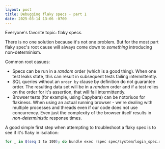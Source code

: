```yaml
---
layout: post
title: Debugging flaky specs - part 1
date: 2025-03-14 13:06 -0700
---
```


Everyone's favorite topic: flaky specs. 

There is no one solution because it's not one problem. But for the most part flaky spec's root cause will always come down to _something_ introducing non-determinism.

Common root casues: 

* Specs can be run in a *random* order (which is a good thing). When one test leaks state, this can result in subsequent tests failing intermittently.
* SQL queries without an `order by` clause by definition do not guarantee order. The resulting data set will be in a *random* order and if a test relies on the order for it's assertion, that will fail intermittently.
* Browser tests (for example, using Capybara) can be notoriuos for flakiness. When using an actual running browser - we're dealing with multiple processes and threads even if our code does not use concurrency. Even just the complexity of the browser itself results in *non-deterministic* response times.

A good simple first step when attempting to troubleshoot a flaky spec is to see if it's flaky in isolation:

```bash
for _ in $(seq 1 to 100); do bundle exec rspec spec/system/login_spec.rb; end
```

